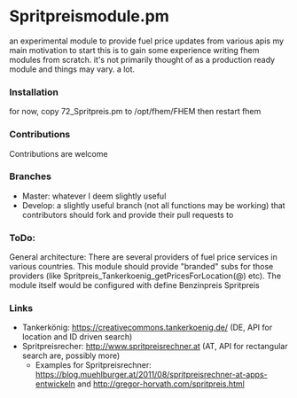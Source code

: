 # Spritpreismodule.pm
an experimental module to provide fuel price updates from various apis
my main motivation to start this is to gain some experience writing fhem modules from scratch.
it's not primarily thought of as a production ready module and things may vary. a lot.

### Installation
for now, copy 72_Spritpreis.pm to /opt/fhem/FHEM 
then restart fhem

### Contributions
Contributions are welcome

### Branches
* Master: whatever I deem slightly useful
* Develop: a slightly useful branch (not all functions may be working) that contributors should fork and provide their pull requests to


### ToDo:
General architecture:
There are several providers of fuel price services in various countries. This module should provide "branded" subs for those providers (like Spritpreis_Tankerkoenig_getPricesForLocation(@) etc). The module itself would be configured with 
define Benzinpreis Spritpreis <provider> <additional provider relevant parameters>


### Links

* Tankerkönig: https://creativecommons.tankerkoenig.de/ (DE, API for location and ID driven search)
* Spritpreisrecher: http://www.spritpreisrechner.at (AT, API for rectangular search are, possibly more)
    * Examples for Spritpreisrechner:  https://blog.muehlburger.at/2011/08/spritpreisrechner-at-apps-entwickeln and http://gregor-horvath.com/spritpreis.html


